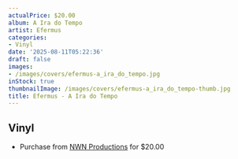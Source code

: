 ```yaml
---
actualPrice: $20.00
album: A Ira do Tempo
artist: Efermus
categories:
- Vinyl
date: '2025-08-11T05:22:36'
draft: false
images:
- /images/covers/efermus-a_ira_do_tempo.jpg
inStock: true
thumbnailImage: /images/covers/efermus-a_ira_do_tempo-thumb.jpg
title: Efermus - A Ira do Tempo
---
```


## Vinyl
* Purchase from [NWN Productions](http://shop.nwnprod.com/index.php?route=product/product&path=75&product_id=49389&sort=pd.name&order=ASC) for $20.00
